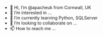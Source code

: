 - 👋 Hi, I’m @apacheuk from Cornwall, UK
- 👀 I’m interested in ...
- 🌱 I’m currently learning Python, SQLServer
- 💞️ I’m looking to collaborate on ...
- 📫 How to reach me ...

<!---
apacheuk/apacheuk is a ✨ special ✨ repository because its `README.md` (this file) appears on your GitHub profile.
You can click the Preview link to take a look at your changes.
--->
